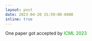 ```yaml
---
layout: post
date: 2023-04-20 15:59:00-0400
inline: true
---
```


One paper got accepted by <font color=009f06>ICML 2023</font>

